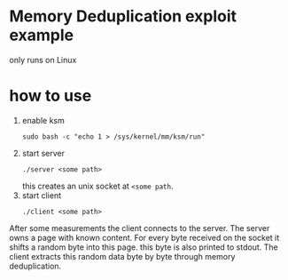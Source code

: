 # Memory Deduplication exploit example

only runs on Linux

# how to use

1. enable ksm
   ```
   sudo bash -c "echo 1 > /sys/kernel/mm/ksm/run"
   ```
2. start server
   ```
   ./server <some path>
   ```
   this creates an unix socket at `<some path`.
3. start client
   ```
   ./client <some path>
   ```


After some measurements the client connects to the server.
The server owns a page with known content.
For every byte received on the socket it shifts a random byte into this page.
this byte is also printed to stdout.
The client extracts this random data byte by byte through memory deduplication.
